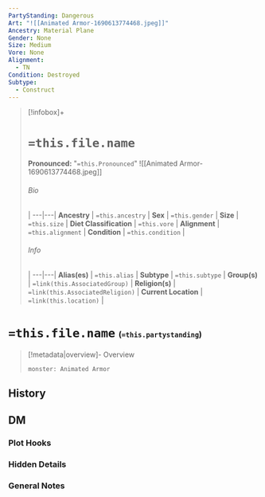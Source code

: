 ```yaml
---
PartyStanding: Dangerous
Art: "![[Animated Armor-1690613774468.jpeg]]"
Ancestry: Material Plane
Gender: None
Size: Medium
Vore: None
Alignment:
  - TN
Condition: Destroyed
Subtype:
  - Construct
---
```


> [!infobox]+
> # `=this.file.name`
> **Pronounced:**  "`=this.Pronounced`"
> ![[Animated Armor-1690613774468.jpeg]]
> ###### Bio
>  |
> ---|---|
> **Ancestry** | `=this.ancestry` |
> **Sex** | `=this.gender` |
> **Size** | `=this.size` |
> **Diet Classification** | `=this.vore` |
> **Alignment** | `=this.alignment` |
> **Condition** | `=this.condition` |
> ###### Info
>  |
> ---|---|
> **Alias(es)** | `=this.alias` |
> **Subtype** | `=this.subtype` |
> **Group(s)** | `=link(this.AssociatedGroup)` |
> **Religion(s)** | `=link(this.AssociatedReligion)` |
> **Current Location** | `=link(this.location)` |

# **`=this.file.name`** <span style="font-size: medium">(`=this.partystanding`)</span>
> [!metadata|overview]- Overview 
> ```statblock 
> monster: Animated Armor
> ```


## History


## DM
### Plot Hooks


### Hidden Details


### General Notes
